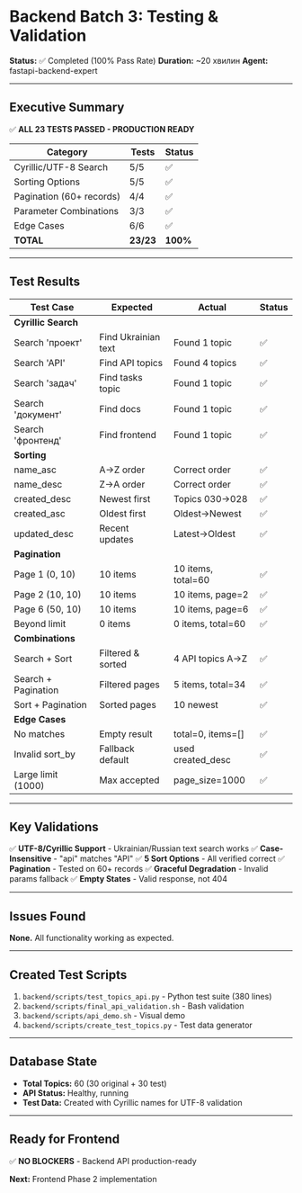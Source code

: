 # Backend Batch 3: Testing & Validation

**Status:** ✅ Completed (100% Pass Rate)
**Duration:** ~20 хвилин
**Agent:** fastapi-backend-expert

---

## Executive Summary

✅ **ALL 23 TESTS PASSED - PRODUCTION READY**

| Category | Tests | Status |
|----------|-------|--------|
| Cyrillic/UTF-8 Search | 5/5 | ✅ |
| Sorting Options | 5/5 | ✅ |
| Pagination (60+ records) | 4/4 | ✅ |
| Parameter Combinations | 3/3 | ✅ |
| Edge Cases | 6/6 | ✅ |
| **TOTAL** | **23/23** | **100%** |

---

## Test Results

| Test Case | Expected | Actual | Status |
|-----------|----------|--------|--------|
| **Cyrillic Search** | | | |
| Search 'проект' | Find Ukrainian text | Found 1 topic | ✅ |
| Search 'API' | Find API topics | Found 4 topics | ✅ |
| Search 'задач' | Find tasks topic | Found 1 topic | ✅ |
| Search 'документ' | Find docs | Found 1 topic | ✅ |
| Search 'фронтенд' | Find frontend | Found 1 topic | ✅ |
| **Sorting** | | | |
| name_asc | A→Z order | Correct order | ✅ |
| name_desc | Z→A order | Correct order | ✅ |
| created_desc | Newest first | Topics 030→028 | ✅ |
| created_asc | Oldest first | Oldest→Newest | ✅ |
| updated_desc | Recent updates | Latest→Oldest | ✅ |
| **Pagination** | | | |
| Page 1 (0, 10) | 10 items | 10 items, total=60 | ✅ |
| Page 2 (10, 10) | 10 items | 10 items, page=2 | ✅ |
| Page 6 (50, 10) | 10 items | 10 items, page=6 | ✅ |
| Beyond limit | 0 items | 0 items, total=60 | ✅ |
| **Combinations** | | | |
| Search + Sort | Filtered & sorted | 4 API topics A→Z | ✅ |
| Search + Pagination | Filtered pages | 5 items, total=34 | ✅ |
| Sort + Pagination | Sorted pages | 10 newest | ✅ |
| **Edge Cases** | | | |
| No matches | Empty result | total=0, items=[] | ✅ |
| Invalid sort_by | Fallback default | used created_desc | ✅ |
| Large limit (1000) | Max accepted | page_size=1000 | ✅ |

---

## Key Validations

✅ **UTF-8/Cyrillic Support** - Ukrainian/Russian text search works
✅ **Case-Insensitive** - "api" matches "API"
✅ **5 Sort Options** - All verified correct
✅ **Pagination** - Tested on 60+ records
✅ **Graceful Degradation** - Invalid params fallback
✅ **Empty States** - Valid response, not 404

---

## Issues Found

**None.** All functionality working as expected.

---

## Created Test Scripts

1. `backend/scripts/test_topics_api.py` - Python test suite (380 lines)
2. `backend/scripts/final_api_validation.sh` - Bash validation
3. `backend/scripts/api_demo.sh` - Visual demo
4. `backend/scripts/create_test_topics.py` - Test data generator

---

## Database State

- **Total Topics:** 60 (30 original + 30 test)
- **API Status:** Healthy, running
- **Test Data:** Created with Cyrillic names for UTF-8 validation

---

## Ready for Frontend

✅ **NO BLOCKERS** - Backend API production-ready

**Next:** Frontend Phase 2 implementation

